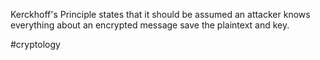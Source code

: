 Kerckhoff's Principle states that it should be assumed an attacker knows everything about an encrypted message save the plaintext and key. 

#cryptology